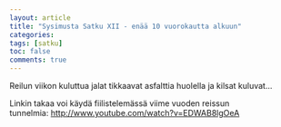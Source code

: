 ```yaml
---
layout: article
title: "Sysimusta Satku XII - enää 10 vuorokautta alkuun"
categories:
tags: [satku]
toc: false
comments: true
---
```


Reilun viikon kuluttua jalat tikkaavat asfalttia huolella ja kilsat
kuluvat...

Linkin takaa voi käydä fiilistelemässä viime vuoden reissun
tunnelmia: <http://www.youtube.com/watch?v=EDWAB8lgOeA>
